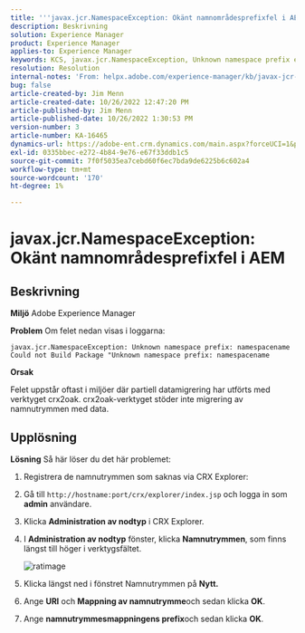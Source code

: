 ```yaml
---
title: '''javax.jcr.NamespaceException: Okänt namnområdesprefixfel i AEM'
description: Beskrivning
solution: Experience Manager
product: Experience Manager
applies-to: Experience Manager
keywords: KCS, javax.jcr.NamespaceException, Unknown namespace prefix error, AEM, Adobe Experience Manager, troubleshooting
resolution: Resolution
internal-notes: 'From: helpx.adobe.com/experience-manager/kb/javax-jcr-NamespaceException-Unknown-namespace-prefix-error-in-AEM.html'
bug: false
article-created-by: Jim Menn
article-created-date: 10/26/2022 12:47:20 PM
article-published-by: Jim Menn
article-published-date: 10/26/2022 1:30:53 PM
version-number: 3
article-number: KA-16465
dynamics-url: https://adobe-ent.crm.dynamics.com/main.aspx?forceUCI=1&pagetype=entityrecord&etn=knowledgearticle&id=bf4ce552-2c55-ed11-bba2-6045bd006b4b
exl-id: 0335bbec-e272-4b84-9e76-e67f33ddb1c5
source-git-commit: 7f0f5035ea7cebd60f6ec7bda9de6225b6c602a4
workflow-type: tm+mt
source-wordcount: '170'
ht-degree: 1%

---
```


# javax.jcr.NamespaceException: Okänt namnområdesprefixfel i AEM

## Beskrivning


<b>Miljö</b>
Adobe Experience Manager

<b>Problem</b>
Om felet nedan visas i loggarna:


```
javax.jcr.NamespaceException: Unknown namespace prefix: namespacename
Could not Build Package "Unknown namespace prefix: namespacename
```


<b>Orsak</b>

Felet uppstår oftast i miljöer där partiell datamigrering har utförts med verktyget crx2oak.
crx2oak-verktyget stöder inte migrering av namnutrymmen med data.


## Upplösning


<b>Lösning</b>
Så här löser du det här problemet:

1. Registrera de namnutrymmen som saknas via CRX Explorer:
2. Gå till `http://hostname:port/crx/explorer/index.jsp` och logga in som <b>admin</b> användare.
3. Klicka <b>Administration av nodtyp</b> i CRX Explorer.
4. I <b>Administration av nodtyp</b> fönster, klicka <b>Namnutrymmen</b>, som finns längst till höger i verktygsfältet.

   ![ratimage](https://helpx.adobe.com/content/dam/help/en/experience-manager/kb/javax-jcr-NamespaceException-Unknown-namespace-prefix-error-in-AEM/_jcr_content/main-pars/procedure/proc_par/step_2/step_par/image/rtaimage.png "ratimage")


5. Klicka längst ned i fönstret Namnutrymmen på <b>Nytt.</b>
6. Ange <b>URI</b> och <b>Mappning av namnutrymme</b>och sedan klicka <b>OK</b>.
7. Ange <b>namnutrymmesmappningens prefix</b>och sedan klicka <b>OK</b>.
